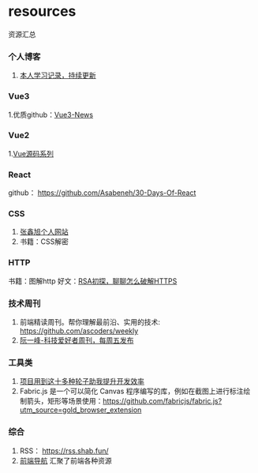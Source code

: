 # resources
资源汇总


### 个人博客
1. [本人学习记录，持续更新](https://liuhp.github.io/)

### Vue3
1.优质github：[Vue3-News](https://github.com/vue3/vue3-News)


### Vue2
 1.[Vue源码系列](https://vue-js.com/learn-vue/start/#_2-%E5%AD%A6%E4%B9%A0%E8%A7%84%E5%88%92)



### React

github： https://github.com/Asabeneh/30-Days-Of-React

### CSS
1. [张鑫旭个人网站](https://www.zhangxinxu.com/wordpress/)
2. 书籍：CSS解密

### HTTP

书籍：图解http
好文：[RSA初探，聊聊怎么破解HTTPS](https://juejin.cn/post/6844904087205445640)

### 技术周刊
1. 前端精读周刊。帮你理解最前沿、实用的技术: https://github.com/ascoders/weekly
2. [阮一峰-科技爱好者周刊，每周五发布](https://github.com/ruanyf/weekly)


### 工具类
1. [项目用到这十多种轮子助我提升开发效率](https://juejin.cn/post/7012012633180078117?utm_source=gold_browser_extension#heading-17)
2. Fabric.js 是一个可以简化 Canvas 程序编写的库，例如在截图上进行标注绘制箭头，矩形等场景使用：https://github.com/fabricjs/fabric.js?utm_source=gold_browser_extension


### 综合
1. RSS： https://rss.shab.fun/
2. [前端导航](https://www.kwgg2020.com/#) 汇聚了前端各种资源
